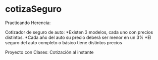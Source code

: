 # cotizaSeguro

Practicando Herencia:

Cotizador de seguro de auto:
*Existen 3 modelos, cada uno con precios distintos.
*Cada año del auto su precio deberá ser menor en un 3%
*El seguro del auto completo o básico tiene distintos precios

Proyecto con Clases:
Cotización al instante

